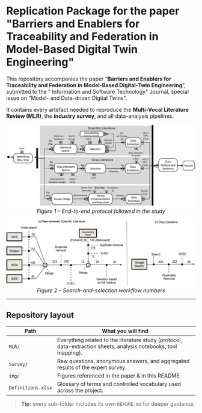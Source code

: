 # Replication Package for the paper "Barriers and Enablers for Traceability and Federation in Model-Based Digital Twin Engineering"

This repository accompanies the paper “**Barriers and Enablers for Traceability and Federation in Model-Based Digital-Twin Engineering**”, submitted to the "
Information and Software Technology" Journal, special issue on "Model- and Data-driven Digital Twins".
 
It contains every artefact needed to reproduce the **Multi-Vocal Literature Review (MLR)**, the **industry survey**, and all data-analysis pipelines.

<p align="center">
  <img src="img/protocol.png" alt="MLR protocol schematic">
  <em>Figure 1 – End-to-end protocol followed in the study</em>
</p>

<p align="center">
  <img src="img/search-selection.png" alt="Search &amp; Selection workflow">
  <em>Figure 2 – Search-and-selection workflow numbers</em>
</p>

---

## Repository layout

| Path | What you will find |
| ---- | ------------------ |
| `MLR/` | Everything related to the literature study (protocol, data-extraction sheets, analysis notebooks, tool mapping). |
| `Survey/` | Raw questions, anonymous answers, and aggregated results of the expert survey. |
| `img/` | Figures referenced in the paper &amp; in this README. |
| `Definitions.xlsx` | Glossary of terms and controlled vocabulary used across the project. |

> **Tip:** every sub-folder includes its own `README.md` for deeper guidance.

